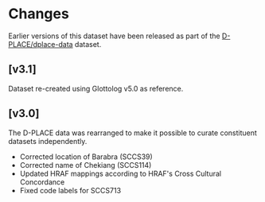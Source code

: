 # Changes

Earlier versions of this dataset have been released as part of the
[D-PLACE/dplace-data](https://doi.org/10.5281/zenodo.596376) dataset.


## [v3.1]

Dataset re-created using Glottolog v5.0 as reference.


## [v3.0]

The D-PLACE data was rearranged to make it possible to curate constituent
datasets independently.

- Corrected location of Barabra (SCCS39)
- Corrected name of Chekiang (SCCS114)
- Updated HRAF mappings according to HRAF's Cross Cultural Concordance
- Fixed code labels for SCCS713


